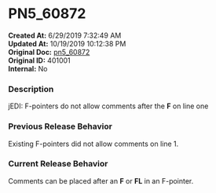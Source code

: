 # PN5_60872

**Created At:** 6/29/2019 7:32:49 AM  
**Updated At:** 10/19/2019 10:12:38 PM  
**Original Doc:** [pn5_60872](https://docs.jbase.com/61286-5-7-3-release-notes/pn5_60872)  
**Original ID:** 401001  
**Internal:** No  


### Description

jEDI: F-pointers do not allow comments after the **F** on line one



### Previous Release Behavior

Existing F-pointers did not allow comments on line 1.



### Current Release Behavior

Comments can be placed after an **F** or **FL** in an F-pointer.
